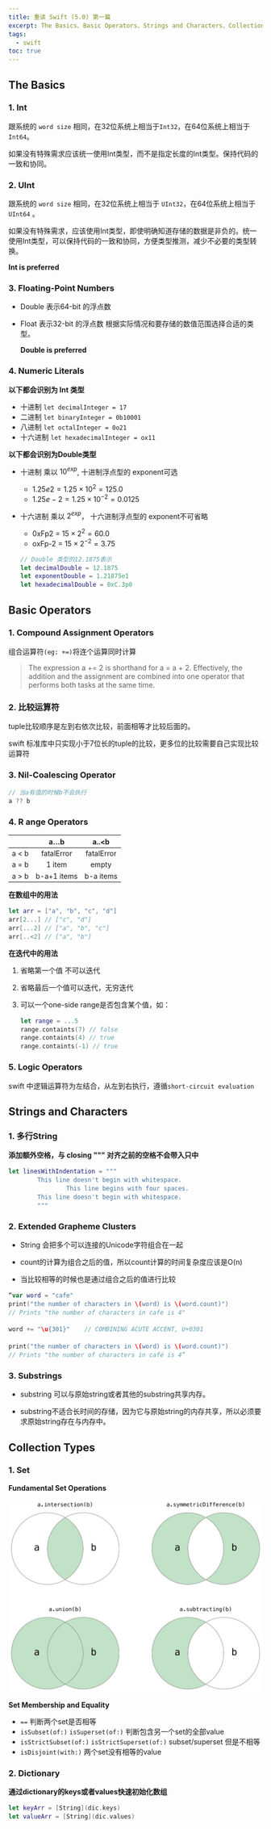 ```yaml
---
title: 重读 Swift (5.0) 第一篇
excerpt: The Basics、Basic Operators、Strings and Characters、Collection Types
tags:
  - swift
toc: true
---
```


## The Basics

### 1. Int

跟系统的  `word size` 相同，在32位系统上相当于`Int32`，在64位系统上相当于`Int64`。

如果没有特殊需求应该统一使用Int类型，而不是指定长度的Int类型。保持代码的一致和协同。

### 2. UInt

跟系统的 `word size` 相同，在32位系统上相当于 `UInt32`，在64位系统上相当于 `UInt64` 。

如果没有特殊需求，应该使用Int类型，即使明确知道存储的数据是非负的。统一使用Int类型，可以保持代码的一致和协同，方便类型推测，减少不必要的类型转换。

**Int is preferred**

### 3. Floating-Point Numbers

- Double 表示64-bit 的浮点数

- Float 表示32-bit 的浮点数
  根据实际情况和要存储的数值范围选择合适的类型。

  **Double is preferred**

### 4. Numeric Literals

**以下都会识别为 Int 类型**

- 十进制 ```let decimalInteger = 17 ```
- 二进制 ```let binaryInteger = 0b10001```
- 八进制 ```let octalInteger = 0o21```
- 十六进制 ```let hexadecimalInteger = ox11```

**以下都会识别为Double类型**

- 十进制 乘以 $10^{exp}$, 十进制浮点型的 exponent可选

  - $1.25e2 = 1.25 \times 10^2 = 125.0$
  - $1.25e-2 = 1.25 \times 10^{-2} = 0.0125$

- 十六进制 乘以 $2^{exp}$， 十六进制浮点型的 exponent不可省略

  - 0xFp2 = $15 \times 2^2 = 60.0$
  - oxFp-2 = $15 \times 2^{-2} = 3.75$

  ```swift
  // Double 类型的12.1875表示
  let decimalDouble = 12.1875
  let exponentDouble = 1.21875e1
  let hexadecimalDouble = 0xC.3p0
  ```

## Basic Operators

### 1. Compound Assignment Operators

组合运算符`(eg: +=)`将连个运算同时计算

> The expression a += 2 is shorthand for a = a + 2. Effectively, the addition and the assignment are combined into one operator that performs both tasks at the same time.

### 2. 比较运算符

tuple比较顺序是左到右依次比较，前面相等才比较后面的。

swift 标准库中只实现小于7位长的tuple的比较，更多位的比较需要自己实现比较运算符

### 3. Nil-Coalescing Operator

```swift
// 当a有值的时候b不会执行
a ?? b
```

### 4. R ange Operators

|       |     a…b     |   a..<b    |
| :---: | :---------: | :--------: |
| a < b | fatalError  | fatalError |
| a = b |   1 item    |   empty    |
| a > b | b-a+1 items | b-a items  |

**在数组中的用法**

```swift
let arr = ["a", "b", "c", "d"]
arr[2...] // ["c", "d"]
arr[...2] // ["a", "b", "c"]
arr[..<2] // ["a", "b"]
```

**在迭代中的用法**

1. 省略第一个值 不可以迭代

2. 省略最后一个值可以迭代，无穷迭代

3. 可以一个one-side range是否包含某个值，如：

   ```swift
   let range = ...5
   range.containts(7) // false
   range.containts(4) // true
   range.containts(-1) // true
   ```

### 5. Logic Operators

swift 中逻辑运算符为左结合，从左到右执行，遵循`short-circuit evaluation`

## Strings and Characters

### 1. 多行String

**添加额外空格，与 closing """ 对齐之前的空格不会带入只中**

```swift
let linesWithIndentation = """
		This line doesn't begin with whitespace.
    		    This line begins with four spaces.
		This line doesn't begin with whitespace.
		"""
```

### 2. Extended Grapheme Clusters

- String 会把多个可以连接的Unicode字符组合在一起

- count的计算为组合之后的值，所以count计算的时间复杂度应该是O(n)
- 当比较相等的时候也是通过组合之后的值进行比较

```swift
“var word = "cafe"
print("the number of characters in \(word) is \(word.count)")
// Prints "the number of characters in cafe is 4"

word += "\u{301}"    // COMBINING ACUTE ACCENT, U+0301

print("the number of characters in \(word) is \(word.count)")
// Prints "the number of characters in café is 4”
```

### 3. Substrings

- substring 可以与原始string或者其他的substring共享内存。

- substring不适合长时间的存储，因为它与原始string的内存共享，所以必须要求原始string存在与内存中。

## Collection Types

### 1. Set

**Fundamental Set Operations**

![FundamentalSetOperations](/assets/images/setFundamentalOperations.jpeg)

**Set Membership and Equality**

- `==` 判断两个set是否相等
- `isSubset(of:)`  `isSuperset(of:)` 判断包含另一个set的全部value
- `isStrictSubset(of:)` `isStrictSuperset(of:)` subset/superset 但是不相等
- `isDisjoint(with:)` 两个set没有相等的value

### 2. Dictionary

**通过dictionary的keys或者values快速初始化数组**

```swift
let keyArr = [String](dic.keys)
let valueArr = [String](dic.values)
```

